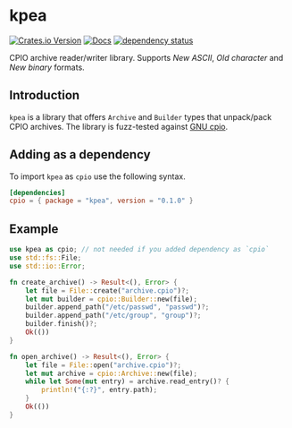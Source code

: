 # kpea

[![Crates.io Version](https://img.shields.io/crates/v/kpea)](https://crates.io/crates/kpea)
[![Docs](https://docs.rs/kpea/badge.svg)](https://docs.rs/kpea)
[![dependency status](https://deps.rs/repo/github/igankevich/kpea/status.svg)](https://deps.rs/repo/github/igankevich/kpea)

CPIO archive reader/writer library. Supports _New ASCII_, _Old character_ and _New binary_ formats.


## Introduction

`kpea` is a library that offers `Archive` and `Builder` types that unpack/pack CPIO archives.
The library is fuzz-tested against [GNU cpio](https://www.gnu.org/software/cpio/).


## Adding as a dependency

To import `kpea` as `cpio` use the following syntax.

```toml
[dependencies]
cpio = { package = "kpea", version = "0.1.0" }
```


## Example


```rust
use kpea as cpio; // not needed if you added dependency as `cpio`
use std::fs::File;
use std::io::Error;

fn create_archive() -> Result<(), Error> {
    let file = File::create("archive.cpio")?;
    let mut builder = cpio::Builder::new(file);
    builder.append_path("/etc/passwd", "passwd")?;
    builder.append_path("/etc/group", "group")?;
    builder.finish()?;
    Ok(())
}

fn open_archive() -> Result<(), Error> {
    let file = File::open("archive.cpio")?;
    let mut archive = cpio::Archive::new(file);
    while let Some(mut entry) = archive.read_entry()? {
        println!("{:?}", entry.path);
    }
    Ok(())
}
```
